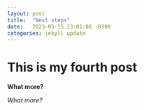```yaml
---
layout: post
title:  "Next steps"
date:   2023-05-15 23:01:08 -0300
categories: jekyll update
---
```

# This is my fourth post

**What more?**

*What more?*
